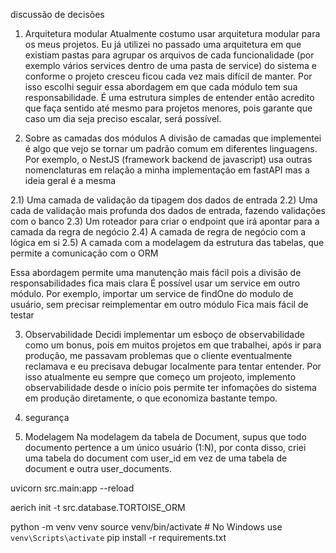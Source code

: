 discussão de decisões

1) Arquitetura modular
Atualmente costumo usar arquitetura modular para os meus projetos. Eu já utilizei no passado uma arquitetura em que existiam pastas para agrupar os arquivos de cada funcionalidade (por exemplo vários services dentro de uma pasta de service) do sistema e conforme o projeto cresceu ficou cada vez mais difícil de manter. Por isso escolhi seguir essa abordagem em que cada módulo tem sua responsabilidade. É uma estrutura simples de entender então acredito que faça sentido até mesmo para projetos menores, pois garante que caso um dia seja preciso escalar, será possível.

2) Sobre as camadas dos módulos
A divisão de camadas que implementei é algo que vejo se tornar um padrão comum em diferentes linguagens.
Por exemplo, o NestJS (framework backend de javascript) usa outras nomenclaturas em relação a minha implementação em fastAPI mas a ideia geral é a mesma

2.1) Uma camada de validação da tipagem dos dados de entrada
2.2) Uma cada de validação mais profunda dos dados de entrada, fazendo validações com o banco
2.3) Um roteador para criar o endpoint que irá apontar para a camada da regra de negócio
2.4) A camada de regra de negócio com a lógica em si
2.5) A camada com a modelagem da estrutura das tabelas, que permite a comunicação com o ORM

Essa abordagem permite uma manutenção mais fácil pois a divisão de responsabilidades fica mais clara
É possível usar um service em outro módulo. Por exemplo, importar um service de findOne do modulo de usuário, sem precisar reimplementar em outro módulo
Fica mais fácil de testar

3) Observabilidade
Decidi implementar um esboço de observabilidade como um bonus, pois em muitos projetos em que trabalhei, após ir para produção, me passavam problemas que o cliente eventualmente reclamava e eu precisava debugar localmente para tentar entender. Por isso atualmente eu sempre que começo um projeoto, implemento observabilidade desde o início pois permite ter infomações do sistema em produção diretamente, o que economiza bastante tempo.

4) segurança

5) Modelagem
Na modelagem da tabela de Document, supus que todo documento pertence a um único usuário (1:N), por conta disso, criei uma tabela do document com user_id em vez de uma tabela de document e outra user_documents.


uvicorn src.main:app --reload

aerich init -t src.database.TORTOISE_ORM 



python -m venv venv
source venv/bin/activate  # No Windows use `venv\Scripts\activate`
pip install -r requirements.txt